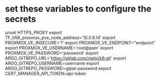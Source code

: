 # set these variables to configure the secrets
unset HTTPS_PROXY
export TF_VAR_proxmox_pve_node_address='10.0.6.14'
export PROXMOX_VE_INSECURE='1'
export PROXMOX_VE_ENDPOINT="endpoint"
export PROXMOX_VE_USERNAME='root@pam'
export PROXMOX_VE_PASSWORD='password'
export ARGO_GITREPO_URL='https://gitlab.com/nielsj/k9.git'
export ARGO_GITREPO_USERNAME=username
export ARGO_GITREPO_PASSWORD=glpat-password
export CERT_MANAGER_API_TOKEN=api-token

